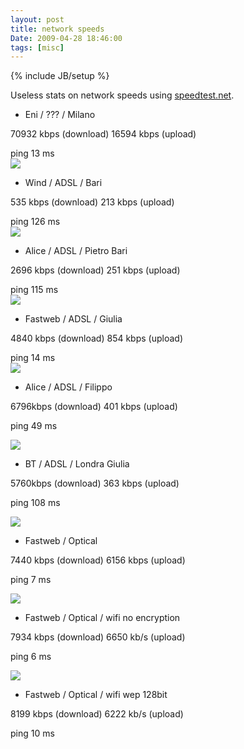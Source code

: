 ```yaml
---
layout: post
title: network speeds
Date: 2009-04-28 18:46:00
tags: [misc]
---
```

{% include JB/setup %} 

Useless stats on network speeds using [speedtest.net](http://www.speedtest.net).
  

  * Eni / ??? / Milano   
  
70932 kbps (download) 16594 kbps (upload)   
  
ping 13 ms  
![](http://www.speedtest.net/result/398540199.png)
  

  * Wind / ADSL / Bari   
  
535 kbps (download) 213 kbps (upload)   
  
ping 126 ms  
![](http://www.speedtest.net/result/419996448.png)
  

  * Alice / ADSL / Pietro Bari   
  
2696 kbps (download) 251 kbps (upload)   
  
ping 115 ms  
![](http://www.speedtest.net/result/420748392.png)
  

  * Fastweb / ADSL / Giulia   
  
4840 kbps (download) 854 kbps (upload)   
  
ping 14 ms  
![](http://www.speedtest.net/result/462100393.png)
  

  * Alice / ADSL / Filippo   
  
6796kbps (download) 401 kbps (upload)   
  
ping 49 ms   
  
![](http://www.speedtest.net/result/413009078.png)
  

  * BT / ADSL / Londra Giulia   
  
5760kbps (download) 363 kbps (upload)   
  
ping 108 ms   
  
![](http://www.speedtest.net/result/398048409.png)
  

  * Fastweb / Optical   
  
7440 kbps (download) 6156 kbps (upload)   
  
ping 7 ms   
  
![](http://www.speedtest.net/result/398354095.png)
  

  * Fastweb / Optical / wifi no encryption   
  
7934 kbps (download) 6650 kb/s (upload)   
  
ping 6 ms   
  
![](http://www.speedtest.net/result/399711060.png)
  

  * Fastweb / Optical / wifi wep 128bit   
  
8199 kbps (download) 6222 kb/s (upload)   
  
ping 10 ms 
  
  

